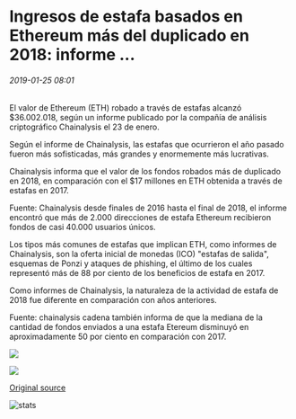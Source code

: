 # Ingresos de estafa basados en Ethereum más del duplicado en 2018: informe ...

###### 2019-01-25 08:01

El valor de Ethereum (ETH) robado a través de estafas alcanzó $36.002.018, según un informe publicado por la compañía de análisis criptográfico Chainalysis el 23 de enero.

Según el informe de Chainalysis, las estafas que ocurrieron el año pasado fueron más sofisticadas, más grandes y enormemente más lucrativas.

Chainalysis informa que el valor de los fondos robados más de duplicado en 2018, en comparación con el $17 millones en ETH obtenida a través de estafas en 2017.

Fuente: Chainalysis desde finales de 2016 hasta el final de 2018, el informe encontró que más de 2.000 direcciones de estafa Ethereum recibieron fondos de casi 40.000 usuarios únicos.

Los tipos más comunes de estafas que implican ETH, como informes de Chainalysis, son la oferta inicial de monedas (ICO) "estafas de salida", esquemas de Ponzi y ataques de phishing, el último de los cuales representó más de 88 por ciento de los beneficios de estafa en 2017.

Como informes de Chainalysis, la naturaleza de la actividad de estafa de 2018 fue diferente en comparación con años anteriores.

Fuente: chainalysis cadena también informa de que la mediana de la cantidad de fondos enviados a una estafa Etereum disminuyó en aproximadamente 50 por ciento en comparación con 2017.

![](https://s3.cointelegraph.com/storage/uploads/view/15936ac5126a720871b1d3a52303e9d9.png)

![](https://s3.cointelegraph.com/storage/uploads/view/7438870c2dd9bb60859d0373854ebcaf.png)

[Original source](https://cointelegraph.com/news/ethereum-based-scam-revenue-more-than-doubled-in-2018-report)

![stats](https://c.statcounter.com/11760860/0/a89fa40b/1/ "stats")